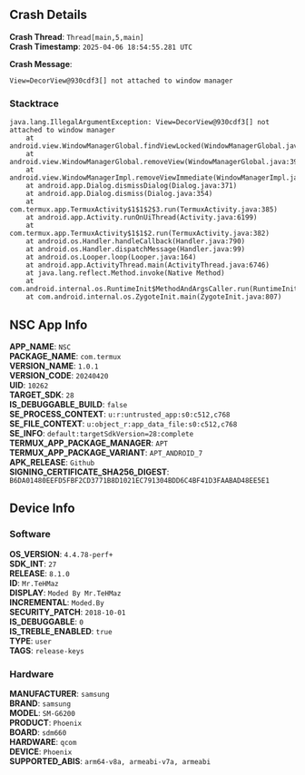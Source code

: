 ## Crash Details

**Crash Thread**: `Thread[main,5,main]`  
**Crash Timestamp**: `2025-04-06 18:54:55.281 UTC`  

**Crash Message**:
```
View=DecorView@930cdf3[] not attached to window manager
```


### Stacktrace

```
java.lang.IllegalArgumentException: View=DecorView@930cdf3[] not attached to window manager
	at android.view.WindowManagerGlobal.findViewLocked(WindowManagerGlobal.java:485)
	at android.view.WindowManagerGlobal.removeView(WindowManagerGlobal.java:394)
	at android.view.WindowManagerImpl.removeViewImmediate(WindowManagerImpl.java:126)
	at android.app.Dialog.dismissDialog(Dialog.java:371)
	at android.app.Dialog.dismiss(Dialog.java:354)
	at com.termux.app.TermuxActivity$1$1$2$3.run(TermuxActivity.java:385)
	at android.app.Activity.runOnUiThread(Activity.java:6199)
	at com.termux.app.TermuxActivity$1$1$2.run(TermuxActivity.java:382)
	at android.os.Handler.handleCallback(Handler.java:790)
	at android.os.Handler.dispatchMessage(Handler.java:99)
	at android.os.Looper.loop(Looper.java:164)
	at android.app.ActivityThread.main(ActivityThread.java:6746)
	at java.lang.reflect.Method.invoke(Native Method)
	at com.android.internal.os.RuntimeInit$MethodAndArgsCaller.run(RuntimeInit.java:438)
	at com.android.internal.os.ZygoteInit.main(ZygoteInit.java:807)

```
##


## NSC App Info

**APP_NAME**: `NSC`  
**PACKAGE_NAME**: `com.termux`  
**VERSION_NAME**: `1.0.1`  
**VERSION_CODE**: `20240420`  
**UID**: `10262`  
**TARGET_SDK**: `28`  
**IS_DEBUGGABLE_BUILD**: `false`  
**SE_PROCESS_CONTEXT**: `u:r:untrusted_app:s0:c512,c768`  
**SE_FILE_CONTEXT**: `u:object_r:app_data_file:s0:c512,c768`  
**SE_INFO**: `default:targetSdkVersion=28:complete`  
**TERMUX_APP_PACKAGE_MANAGER**: `APT`  
**TERMUX_APP_PACKAGE_VARIANT**: `APT_ANDROID_7`  
**APK_RELEASE**: `Github`  
**SIGNING_CERTIFICATE_SHA256_DIGEST**: `B6DA01480EEFD5FBF2CD3771B8D1021EC791304BDD6C4BF41D3FAABAD48EE5E1`  
##


## Device Info

### Software

**OS_VERSION**: `4.4.78-perf+`  
**SDK_INT**: `27`  
**RELEASE**: `8.1.0`  
**ID**: `Mr.TeHMaz`  
**DISPLAY**: `Moded By Mr.TeHMaz`  
**INCREMENTAL**: `Moded.By`  
**SECURITY_PATCH**: `2018-10-01`  
**IS_DEBUGGABLE**: `0`  
**IS_TREBLE_ENABLED**: `true`  
**TYPE**: `user`  
**TAGS**: `release-keys`  

### Hardware

**MANUFACTURER**: `samsung`  
**BRAND**: `samsung`  
**MODEL**: `SM-G6200`  
**PRODUCT**: `Phoenix`  
**BOARD**: `sdm660`  
**HARDWARE**: `qcom`  
**DEVICE**: `Phoenix`  
**SUPPORTED_ABIS**: `arm64-v8a, armeabi-v7a, armeabi`  
##
